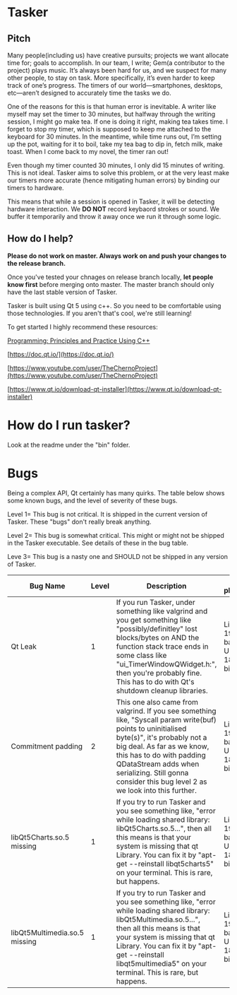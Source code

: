 # Tasker

## Pitch

Many people(including us) have creative pursuits; projects we want allocate time for; goals to accomplish. In our team, I write; Gem(a contributor to the project) plays music. It’s always been hard for us, and we suspect for many other people, to stay on task. More specifically, it’s even harder to keep track of one’s progress. The timers of our world—smartphones, desktops, etc—aren’t designed to accurately time the tasks we do.

One of the reasons for this is that human error is inevitable. A writer like myself may set the timer to 30 minutes, but halfway through the writing session, I might go make tea. If one is doing it right, making tea takes time. I forget to stop my timer, which is supposed to keep me attached to the keyboard for 30 minutes. In the meantime, while time runs out, I’m setting up the pot, waiting for it to boil, take my tea bag to dip in, fetch milk, make toast. When I come back to my novel, the timer ran out!

Even though my timer counted 30 minutes, I only did 15 minutes of writing. This is not ideal. Tasker aims to solve this problem, or at the very least make our timers more accurate (hence mitigating human errors) by binding our timers to hardware.

This means that while a session is opened in Tasker, it will be detecting hardware interaction. We **DO NOT** record keybaord strokes or sound. We buffer it temporarily and throw it away once we run it through some logic.

## How do I help?

**Please do not work on master. Always work on and push your changes to the release branch.**

Once you've tested your chnages on release branch locally, **let people know first** before merging onto master. The master branch should only have the last stable version of Tasker. 

Tasker is built using Qt 5 using c++. So you need to be comfortable using those technologies. If you aren't that's cool, we're still learning!

To get started I highly recommend these resources:

[Programming: Principles and Practice Using C++](https://www.amazon.com/Programming-Principles-Practice-Using-2nd/dp/0321992784/ref=sr_1_1?keywords=Programming%3A+Principles+and+Practice+Using+C%2B%2B&qid=1577916888&sr=8-1) 

[https://doc.qt.io/](https://doc.qt.io/) 

[https://www.youtube.com/user/TheChernoProject](https://www.youtube.com/user/TheChernoProject) 

[https://www.qt.io/download-qt-installer](https://www.qt.io/download-qt-installer) 




# How do I run tasker?
Look at the readme under the "bin" folder.


# Bugs
Being a complex API, Qt certainly has many quirks. The table below shows some known bugs, and the level of severity of these bugs.

Level 1= This bug is not critical. It is shipped in the current version of Tasker. These "bugs" don't really break  anything.

Level 2= This bug is somewhat critical. This might or might not be shipped in the Tasker executable. See details of these in the bug table.

Leve 3= This bug is a nasty one and SHOULD not be shipped in any version of Tasker.

|Bug Name   |Level   |Description  | Tested platform(s)  |
|---|---|---|--|
| Qt Leak  | 1  | If you run Tasker, under something like valgrind and you get something like "possibly/definitley" lost blocks/bytes on AND the function  stack trace  ends in some class like "ui_TimerWindowQWidget.h:", then you're probably fine. This has to do with Qt's shutdown cleanup libraries.  |  Linux Mint 19.2 Tina  base: Ubuntu 18.04 bionic    |
|Commitment padding   | 2  | This one also came from valgrind. If you see something like, "Syscall param write(buf) points to uninitialised byte(s)", it's probably not a big deal. As far as we know, this has to do with padding QDataStream adds when serializing. Still gonna consider this bug level 2 as we look into this further.  | Linux Mint 19.2 Tina  base: Ubuntu 18.04 bionic 	|
| libQt5Charts.so.5 missing  |1   | If you try to run Tasker and you see something like, "error while loading shared library: libQt5Charts.so.5...", then all this means is that your system is missing that qt Library. You can fix it by "apt-get --reinstall libqt5charts5" on your terminal. This is rare, but happens.  | Linux Mint 19.1 Tessa base: Ubuntu 18.04 bionnic	|
| libQt5Multimedia.so.5 missing  |1   | If you try to run Tasker and you see something like, "error while loading shared library: libQt5Multimedia.so.5...", then all this means is that your system is missing that qt Library. You can fix it by "apt-get --reinstall libqt5multimedia5" on your terminal. This is rare, but happens.  | Linux Mint 19.1 Tessa base: Ubuntu 18.04 bionnic	|
